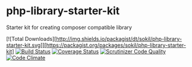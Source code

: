# php-library-starter-kit

Starter kit for creating composer compatible library

[![Total Downloads][http://img.shields.io/packagist/dt/sokil/php-library-starter-kit.svg]][https://packagist.org/packages/sokil/php-library-starter-kit]
[![Build Status](https://travis-ci.org/sokil/php-library-starter-kit.png?branch=master&2)](https://travis-ci.org/sokil/php-library-starter-kit)
[![Coverage Status](https://coveralls.io/repos/sokil/php-library-starter-kit/badge.png)](https://coveralls.io/r/sokil/php-library-starter-kit)
[![Scrutinizer Code Quality](https://scrutinizer-ci.com/g/sokil/php-library-starter-kit/badges/quality-score.png?b=master)](https://scrutinizer-ci.com/g/sokil/php-library-starter-kit/?branch=master)
[![Code Climate](https://codeclimate.com/github/sokil/php-library-starter-kit/badges/gpa.svg)](https://codeclimate.com/github/sokil/php-library-starter-kit)
